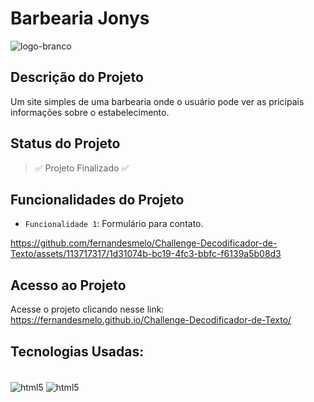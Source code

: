 # Barbearia Jonys
![logo-branco](https://github.com/fernandesmelo/Site-Barbearia-Jonys/assets/113717317/859b4457-1ccd-4b71-aa7a-377594bc9147)

##  Descrição do Projeto
Um site simples de uma barbearia onde o usuário pode ver as pricipais informações sobre o estabelecimento.

## Status do Projeto
> :white_check_mark: Projeto Finalizado :white_check_mark:

## Funcionalidades do Projeto
- `Funcionalidade 1`: Formulário para contato.                        

https://github.com/fernandesmelo/Challenge-Decodificador-de-Texto/assets/113717317/1d31074b-bc19-4fc3-bbfc-f6139a5b08d3

## Acesso ao Projeto
Acesse o projeto clicando nesse link:
https://fernandesmelo.github.io/Challenge-Decodificador-de-Texto/

## Tecnologias Usadas:
<div style="display: inline-block"><br/>
    <img align="center" alt="html5" src="https://img.shields.io/badge/HTML5-E34F26?style=for-the-badge&logo=html5&logoColor=white" />
    <img align="center" alt="html5" src="https://img.shields.io/badge/CSS3-1572B6?style=for-the-badge&logo=css3&logoColor=white" />
</div><br/>
